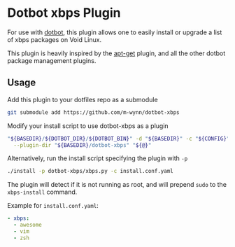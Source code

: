 # Dotbot xbps Plugin

For use with [dotbot](https://github.com/anishathalye/dotbot),
this plugin allows one to easily install or upgrade a list of xbps packages
on Void Linux.

This plugin is heavily inspired by the
[apt-get](https://github.com/rubenvereecken/dotbot-apt-get) plugin, and all
the other dotbot package management plugins.

## Usage

Add this plugin to your dotfiles repo as a submodule

```bash
git submodule add https://github.com/m-wynn/dotbot-xbps
```

Modify your install script to use dotbot-xbps as a plugin

```bash
"${BASEDIR}/${DOTBOT_DIR}/${DOTBOT_BIN}" -d "${BASEDIR}" -c "${CONFIG}" \
  --plugin-dir "${BASEDIR}/dotbot-xbps" "${@}"
```

Alternatively, run the install script specifying the plugin with `-p`

```bash
./install -p dotbot-xbps/xbps.py -c install.conf.yaml
```

The plugin will detect if it is not running as root, and will prepend `sudo`
to the `xbps-install` command.

Example for `install.conf.yaml`:

```yaml
- xbps:
  - awesome
  - vim
  - zsh
```
